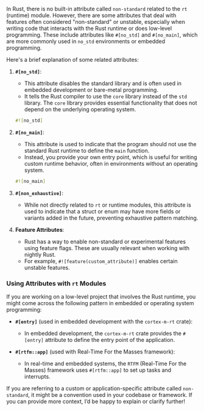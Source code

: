 In Rust, there is no built-in attribute called `non-standard` related to the `rt` (runtime) module. However, there are some attributes that deal with features often considered "non-standard" or unstable, especially when writing code that interacts with the Rust runtime or does low-level programming. These include attributes like `#[no_std]` and `#[no_main]`, which are more commonly used in `no_std` environments or embedded programming.

Here's a brief explanation of some related attributes:

1. **`#[no_std]`**:
   - This attribute disables the standard library and is often used in embedded development or bare-metal programming.
   - It tells the Rust compiler to use the `core` library instead of the `std` library. The `core` library provides essential functionality that does not depend on the underlying operating system.

   ```rust
   #![no_std]
   ```

2. **`#[no_main]`**:
   - This attribute is used to indicate that the program should not use the standard Rust runtime to define the `main` function.
   - Instead, you provide your own entry point, which is useful for writing custom runtime behavior, often in environments without an operating system.

   ```rust
   #![no_main]
   ```

3. **`#[non_exhaustive]`**:
   - While not directly related to `rt` or runtime modules, this attribute is used to indicate that a struct or enum may have more fields or variants added in the future, preventing exhaustive pattern matching.

4. **Feature Attributes**:
   - Rust has a way to enable non-standard or experimental features using feature flags. These are usually relevant when working with nightly Rust.
   - For example, `#![feature(custom_attribute)]` enables certain unstable features.

### Using Attributes with `rt` Modules
If you are working on a low-level project that involves the Rust runtime, you might come across the following pattern in embedded or operating system programming:

- **`#[entry]`** (used in embedded development with the `cortex-m-rt` crate):
  - In embedded development, the `cortex-m-rt` crate provides the `#[entry]` attribute to define the entry point of the application.
  
- **`#[rtfm::app]`** (used with Real-Time For the Masses framework):
  - In real-time and embedded systems, the `RTFM` (Real-Time For the Masses) framework uses `#[rtfm::app]` to set up tasks and interrupts.

If you are referring to a custom or application-specific attribute called `non-standard`, it might be a convention used in your codebase or framework. If you can provide more context, I’d be happy to explain or clarify further!